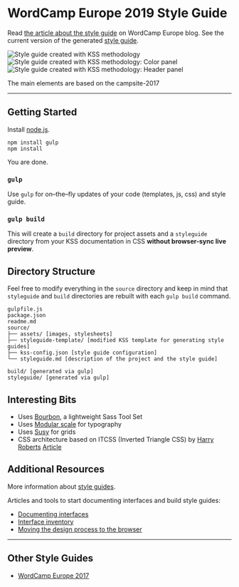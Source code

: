 # WordCamp Europe 2019 Style Guide

Read [the article about the style guide](https://2017.europe.wordcamp.org/2017/05/09/using-style-guides-for-modular-wordcamp-designs/) on WordCamp Europe blog. See the current version of the generated [style guide](https://lucijanblagonic.github.io/wceu-2018/styleguide/).

![Style guide created with KSS methodology](screenshot-style-guide.png)
![Style guide created with KSS methodology: Color panel](screenshot-style-guide-colors.png)
![Style guide created with KSS methodology: Header panel](screenshot-style-guide-header.png)

The main elements are based on the campsite-2017

---

## Getting Started

Install [node.js](http://nodejs.org).

	npm install gulp
	npm install

You are done.

### `gulp`

Use `gulp` for on–the–fly updates of your code (templates, js, css) and style guide.

### `gulp build`

This will create a `build` directory for project assets and a `styleguide` directory from your KSS documentation in CSS **without browser-sync live preview**.

## Directory Structure

Feel free to modify everything in the `source` directory and keep in mind that `styleguide` and `build` directories are rebuilt with each `gulp build` command.

	gulpfile.js
	package.json
	readme.md
	source/
	├── assets/ [images, stylesheets]
	├── styleguide-template/ [modified KSS template for generating style guides]
	├── kss-config.json [style guide configuration]
	└── styleguide.md [description of the project and the style guide]

	build/ [generated via gulp]
	styleguide/ [generated via gulp]

## Interesting Bits

* Uses [Bourbon](bourbon.io), a lightweight Sass Tool Set
* Uses [Modular scale](https://github.com/modularscale/modularscale-sass) for typography
* Uses [Susy](http://oddbird.net/susy/) for grids
* CSS architecture based on ITCSS (Inverted Triangle CSS) by [Harry Roberts](http://csswizardry.com) [Article](http://www.creativebloq.com/web-design/manage-large-css-projects-itcss-101517528)

## Additional Resources

More information about [style guides](http://www.styleguides.io/).

Articles and tools to start documenting interfaces and build style guides:

* [Documenting interfaces](http://polarnorth.org/blog/documenting-interfaces/)
* [Interface inventory](https://github.com/lucijanblagonic/interface-inventory/)
* [Moving the design process to the browser](http://polarnorth.org/blog/moving-the-design-process-to-the-browser/)

---

## Other Style Guides

* [WordCamp Europe 2017](https://lucijanblagonic.github.io/wceu-2017/styleguide)
